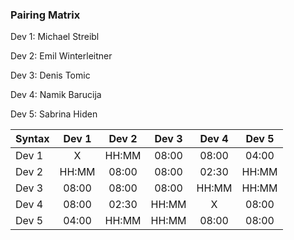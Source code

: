 
### Pairing Matrix
Dev 1: Michael Streibl

Dev 2: Emil Winterleitner

Dev 3: Denis Tomic

Dev 4: Namik Barucija

Dev 5: Sabrina Hiden


| Syntax      | Dev 1       | Dev 2       | Dev 3       | Dev 4       | Dev 5       |
| :---        |    :----:   |    :----:   |    :----:   |    :----:   |    :----:   |
| Dev 1       | X           | HH:MM       | 08:00       | 08:00       | 04:00       |
| Dev 2       | HH:MM       | 08:00       | 08:00       | 02:30       | HH:MM       |
| Dev 3       | 08:00       | 08:00       | 08:00       | HH:MM       | HH:MM       |
| Dev 4       | 08:00       | 02:30       | HH:MM       | X           | 08:00       |
| Dev 5       | 04:00       | HH:MM       | HH:MM       | 08:00       | 08:00       |
